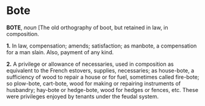 # Bote

**BOTE**, _noun_ \[The old orthography of boot, but retained in law, in composition.

**1.** In law, compensation; amends; satisfaction; as manbote, a compensation for a man slain. Also, payment of any kind.

**2.** A privilege or allowance of necessaries, used in composition as equivalent to the French estovers, supplies, necessaries; as house-bote, a sufficiency of wood to repair a house or for fuel, sometimes called fire-bote; so plow-bote, cart-bote, wood for making or repairing instruments of husbandry; hay-bote or hedge-bote, wood for hedges or fences, etc. These were privileges enjoyed by tenants under the feudal system.